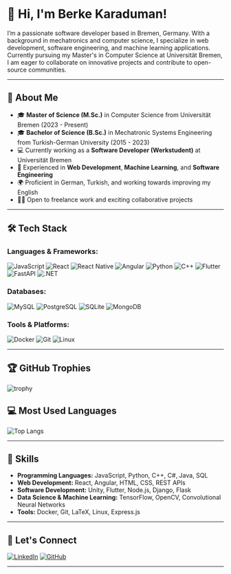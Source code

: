 # 👋 Hi, I'm Berke Karaduman!

I’m a passionate software developer based in Bremen, Germany. With a background in mechatronics and computer science, I specialize in web development, software engineering, and machine learning applications. Currently pursuing my Master's in Computer Science at Universität Bremen, I am eager to collaborate on innovative projects and contribute to open-source communities.

---

## 🚀 About Me

- 🎓 **Master of Science (M.Sc.)** in Computer Science from Universität Bremen (2023 - Present)
- 🎓 **Bachelor of Science (B.Sc.)** in Mechatronic Systems Engineering from Turkish-German University (2015 - 2023)
- 💻 Currently working as a **Software Developer (Werkstudent)** at Universität Bremen
- 🔧 Experienced in **Web Development**, **Machine Learning**, and **Software Engineering**
- 🌍 Proficient in German, Turkish, and working towards improving my English
- 👨‍💻 Open to freelance work and exciting collaborative projects

---

## 🛠️ Tech Stack

### Languages & Frameworks:

![JavaScript](https://img.shields.io/badge/-JavaScript-F7DF1E?style=flat&logo=javascript&logoColor=black)
![React](https://img.shields.io/badge/-React-61DAFB?style=flat&logo=react&logoColor=white)
![React Native](https://img.shields.io/badge/-React%20Native-61DAFB?style=flat&logo=react&logoColor=white)
![Angular](https://img.shields.io/badge/-Angular-DD0031?style=flat&logo=angular&logoColor=white)
![Python](https://img.shields.io/badge/-Python-3776AB?style=flat&logo=python&logoColor=white)
![C++](https://img.shields.io/badge/-C++-00599C?style=flat&logo=c%2B%2B&logoColor=white)
![Flutter](https://img.shields.io/badge/-Flutter-02569B?style=flat&logo=flutter&logoColor=white)
![FastAPI](https://img.shields.io/badge/-FastAPI-009688?style=flat&logo=fastapi&logoColor=white)
![.NET](https://img.shields.io/badge/-.NET-512BD4?style=flat&logo=dotnet&logoColor=white)

### Databases:

![MySQL](https://img.shields.io/badge/-MySQL-4479A1?style=flat&logo=mysql&logoColor=white)
![PostgreSQL](https://img.shields.io/badge/-PostgreSQL-336791?style=flat&logo=postgresql&logoColor=white)
![SQLite](https://img.shields.io/badge/-SQLite-003B57?style=flat&logo=sqlite&logoColor=white)
![MongoDB](https://img.shields.io/badge/-MongoDB-47A248?style=flat&logo=mongodb&logoColor=white)

### Tools & Platforms:

![Docker](https://img.shields.io/badge/-Docker-2496ED?style=flat&logo=docker&logoColor=white)
![Git](https://img.shields.io/badge/-Git-F05032?style=flat&logo=git&logoColor=white)
![Linux](https://img.shields.io/badge/-Linux-FCC624?style=flat&logo=linux&logoColor=black)

---

## 🏆 GitHub Trophies

![trophy](https://github-profile-trophy.vercel.app/?username=Berkekrd&theme=radical)

## 💻 Most Used Languages

![Top Langs](https://github-readme-stats.vercel.app/api/top-langs/?username=Berkekrd&layout=compact&theme=radical)

---

## 🎯 Skills

- **Programming Languages:** JavaScript, Python, C++, C#, Java, SQL
- **Web Development:** React, Angular, HTML, CSS, REST APIs
- **Software Development:** Unity, Flutter, Node.js, Django, Flask
- **Data Science & Machine Learning:** TensorFlow, OpenCV, Convolutional Neural Networks
- **Tools:** Docker, Git, LaTeX, Linux, Express.js

---

## 🔗 Let's Connect

[![LinkedIn](https://img.shields.io/badge/-LinkedIn-0077B5?style=flat&logo=linkedin&logoColor=white)](https://linkedin.com/in/berkekaraduman)
[![GitHub](https://img.shields.io/badge/-GitHub-181717?style=flat&logo=github&logoColor=white)](https://github.com/Berkekrd)

---
